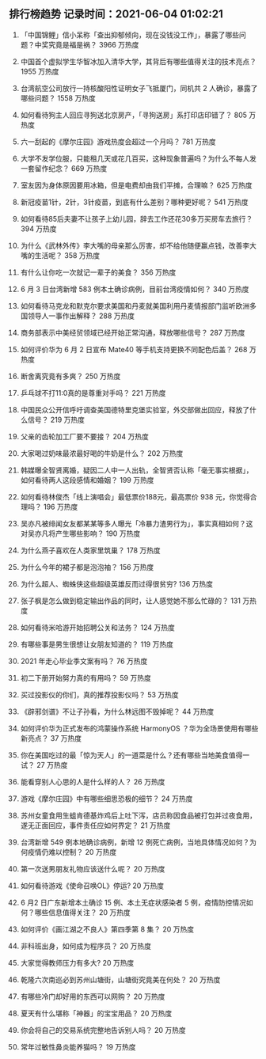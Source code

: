 
## 排行榜趋势 记录时间：2021-06-04 01:02:21
  
  1. 「中国锦鲤」信小呆称「查出抑郁倾向，现在没钱没工作」，暴露了哪些问题？中奖究竟是福是祸？ 3966 万热度
    
  2. 中国首个虚拟学生华智冰加入清华大学，其背后有哪些值得关注的技术亮点？ 1955 万热度
    
  3. 台湾航空公司放行一持核酸阳性证明女子飞抵厦门，同机共 2 人确诊，暴露了哪些问题？ 1558 万热度
    
  4. 如何看待狗主人回应寻狗送北京房产，「寻狗送房」系打印店印错了？ 805 万热度
    
  5. 六一刮起的《摩尔庄园》游戏热度会超过一个月吗？ 781 万热度
    
  6. 大学不发学位服，只能租几天或花几百买，这种现象普遍吗？为什么不每人发一套留作纪念？ 669 万热度
    
  7. 室友因为身体原因要用冰箱，但是电费却由我们平摊，合理嘛？ 625 万热度
    
  8. 新冠疫苗1针，2针，3针疫苗，到底有什么差别？哪种更好呢？ 541 万热度
    
  9. 如何看待85后夫妻不让孩子上幼儿园，辞去工作还花30多万买房车去旅行？ 394 万热度
    
  10. 为什么《武林外传》李大嘴的母亲那么厉害，却不给他随便赢点钱，改善李大嘴的生活呢？ 358 万热度
    
  11. 有什么让你吃一次就记一辈子的美食？ 356 万热度
    
  12. 6 月 3 日台湾新增 583 例本土确诊病例，目前台湾疫情如何？ 340 万热度
    
  13. 如何看待马克龙和默克尔要求美国和丹麦就美国利用丹麦情报部门监听欧洲多国领导人一事作出解释？ 288 万热度
    
  14. 商务部表示中美经贸领域已经开始正常沟通，释放哪些信号？ 287 万热度
    
  15. 如何评价华为 6 月 2 日宣布 Mate40 等手机支持更换不同配色后盖？ 268 万热度
    
  16. 断舍离究竟有多爽？ 250 万热度
    
  17. 乒乓球不打11:0真的是尊重对手吗？ 221 万热度
    
  18. 中国民众公开信呼吁调查美国德特里克堡实验室，外交部做出回应，释放了什么信号？ 219 万热度
    
  19. 父亲的齿轮加工厂要不要接？ 204 万热度
    
  20. 大家喝过奶味最浓最好喝的牛奶是什么？ 202 万热度
    
  21. 韩媒曝全智贤离婚，疑因二人中一人出轨，全智贤否认称「毫无事实根据」，如何看待两人这段感情和婚姻？ 199 万热度
    
  22. 如何看待林俊杰「线上演唱会」最低票价188元，最高票价 938 元，你觉得合理吗？ 196 万热度
    
  23. 吴亦凡被绯闻女友都某某等多人曝光「冷暴力渣男行为」，事实真相如何？这对吴亦凡将产生哪些影响？ 190 万热度
    
  24. 为什么燕子喜欢在人类家里筑巢？ 178 万热度
    
  25. 为什么今年的裙子都是泡泡袖？ 156 万热度
    
  26. 为什么超人、蜘蛛侠这些超级英雄反而过得很贫穷? 136 万热度
    
  27. 张子枫是怎么做到稳定输出作品的同时，让人感觉她不那么忙碌的？ 131 万热度
    
  28. 如何看待米哈游开始招聘公关和法务？ 124 万热度
    
  29. 有哪些事是男生很想让女朋友知道的？ 119 万热度
    
  30. 2021 年走心毕业季文案有吗？ 76 万热度
    
  31. 初二下册开始努力真的有用吗？ 59 万热度
    
  32. 买过投影仪的你们，真的推荐投影仪吗？ 53 万热度
    
  33. 《辟邪剑谱》不让子孙看，为什么林远图不毁掉呢？ 44 万热度
    
  34. 如何评价华为正式发布的鸿蒙操作系统 HarmonyOS ？华为全场景使用有哪些新亮点？ 37 万热度
    
  35. 你在美国吃过的最「惊为天人」的一道菜是什么？还有哪些当地美食值得一试？ 27 万热度
    
  36. 能看穿别人心思的人是什么样的人？ 26 万热度
    
  37. 游戏《摩尔庄园》中有哪些细思恐极的细节？ 24 万热度
    
  38. 苏州女童食用生蛆肯德基炸鸡后上吐下泻，店员称因食品被打包并过夜食用，遂无正面回应，事件责任应如何界定？ 21 万热度
    
  39. 台湾新增 549 例本地确诊病例，新增 12 例死亡病例，当地具体情况如何？为何疫情仍难以控制？ 20 万热度
    
  40. 第一次送男朋友礼物应该送什么呢？ 20 万热度
    
  41. 如何看待游戏《使命召唤OL》停运? 20 万热度
    
  42. 6 月2 日广东新增本土确诊 15 例、本土无症状感染者 5 例，疫情防控情况如何？哪些信息值得关注？ 20 万热度
    
  43. 如何评价《画江湖之不良人》第四季第 8 集？ 20 万热度
    
  44. 非科班出身，如何成为程序员？ 20 万热度
    
  45. 大家觉得教师压力有多大? 20 万热度
    
  46. 乾隆六次南巡必到苏州山塘街，山塘街究竟美在何处？ 20 万热度
    
  47. 有哪些冷门却好用的东西可以网购？ 20 万热度
    
  48. 夏天有什么堪称「神器」的宝宝用品？ 20 万热度
    
  49. 你会将自己的交易系统完整地告诉别人吗？ 20 万热度
    
  50. 常年过敏性鼻炎能养猫吗？ 19 万热度
    